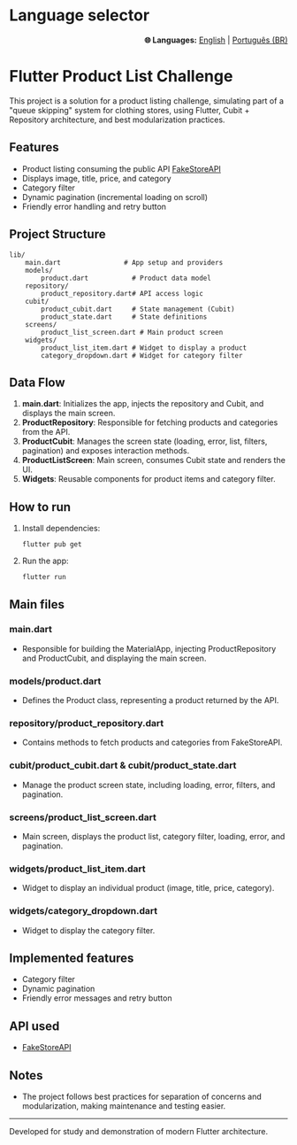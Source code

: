 # Language selector
<p align="right">
	<b>🌐 Languages:</b>
	<a href="README.md">English</a> |
	<a href="README.pt-br.md">Português (BR)</a>
</p>

# Flutter Product List Challenge

This project is a solution for a product listing challenge, simulating part of a "queue skipping" system for clothing stores, using Flutter, Cubit + Repository architecture, and best modularization practices.

## Features
- Product listing consuming the public API [FakeStoreAPI](https://fakestoreapi.com/products)
- Displays image, title, price, and category
- Category filter
- Dynamic pagination (incremental loading on scroll)
- Friendly error handling and retry button

## Project Structure

```
lib/
	main.dart                # App setup and providers
	models/
		product.dart           # Product data model
	repository/
		product_repository.dart# API access logic
	cubit/
		product_cubit.dart     # State management (Cubit)
		product_state.dart     # State definitions
	screens/
		product_list_screen.dart # Main product screen
	widgets/
		product_list_item.dart # Widget to display a product
		category_dropdown.dart # Widget for category filter
```

## Data Flow
1. **main.dart**: Initializes the app, injects the repository and Cubit, and displays the main screen.
2. **ProductRepository**: Responsible for fetching products and categories from the API.
3. **ProductCubit**: Manages the screen state (loading, error, list, filters, pagination) and exposes interaction methods.
4. **ProductListScreen**: Main screen, consumes Cubit state and renders the UI.
5. **Widgets**: Reusable components for product items and category filter.

## How to run
1. Install dependencies:
	 ```
	 flutter pub get
	 ```
2. Run the app:
	 ```
	 flutter run
	 ```

## Main files

### main.dart
- Responsible for building the MaterialApp, injecting ProductRepository and ProductCubit, and displaying the main screen.

### models/product.dart
- Defines the Product class, representing a product returned by the API.

### repository/product_repository.dart
- Contains methods to fetch products and categories from FakeStoreAPI.

### cubit/product_cubit.dart & cubit/product_state.dart
- Manage the product screen state, including loading, error, filters, and pagination.

### screens/product_list_screen.dart
- Main screen, displays the product list, category filter, loading, error, and pagination.

### widgets/product_list_item.dart
- Widget to display an individual product (image, title, price, category).

### widgets/category_dropdown.dart
- Widget to display the category filter.

## Implemented features
- Category filter
- Dynamic pagination
- Friendly error messages and retry button

## API used
- [FakeStoreAPI](https://fakestoreapi.com/products)

## Notes
- The project follows best practices for separation of concerns and modularization, making maintenance and testing easier.

---

Developed for study and demonstration of modern Flutter architecture.